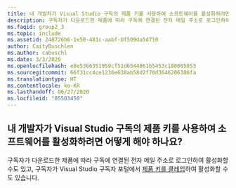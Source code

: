 ```yaml
---
title: 내 개발자가 Visual Studio 구독의 제품 키를 사용하여 소프트웨어를 활성화하려면 어떻게 해야 하나요?
description: 구독자가 다운로드한 제품에 따라 구독에 연결된 전자 메일 주소로 로그인하여 활성화할 수도 있고...
ms.faqid: group2_3
ms.topic: include
ms.assetid: 248726b6-1e50-481c-aabf-0f509da5d710
author: CaityBuschlen
ms.author: cabuschl
ms.date: 3/3/2020
ms.openlocfilehash: e8e5366351959cf51d6544861b5453c188005853
ms.sourcegitcommit: 66f31cc4ce1236e638ab58d2f70d3646206386fa
ms.translationtype: HT
ms.contentlocale: ko-KR
ms.lasthandoff: 06/27/2020
ms.locfileid: "85503450"
---
```

## <a name="how-do-my-developers-activate-software-using-product-keys-from-their-visual-studio-subscription"></a>내 개발자가 Visual Studio 구독의 제품 키를 사용하여 소프트웨어를 활성화하려면 어떻게 해야 하나요?

구독자가 다운로드한 제품에 따라 구독에 연결된 전자 메일 주소로 로그인하여 활성화할 수도 있고, 구독자가 Visual Studio 구독자 포털에서 [제품 키를 클레임](https://docs.microsoft.com/visualstudio/subscriptions/product-keys)하여 활성화할 수도 있습니다.
